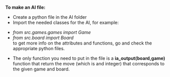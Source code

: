 <b>To make an AI file: </b>
- Create a python file in the AI folder
- Import the needed classes for the AI, for example:
* <i> from src.games.games import Game </i>  
* <i> from src.board import Board </i> 
</br>to get more info on the attributes and functions, go and check the appropriate python files. 
- The only function you need to put in the file is a <b> ia_output(board,game)</b> function that return the move (which is and integer) that corresponds to the given game and board. 

